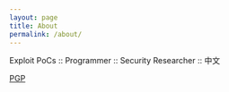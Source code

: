 ```yaml
---
layout: page
title: About
permalink: /about/
---
```


Exploit PoCs :: Programmer :: Security Researcher :: 中文

[PGP](../pgp.html)
